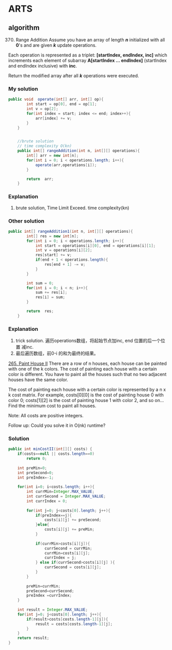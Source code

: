 ﻿


# ARTS
## algorithm
370. Range Addition
Assume you have an array of length  **_n_**  initialized with all  **0**'s and are given  **_k_**  update operations.

Each operation is represented as a triplet:  **[startIndex, endIndex, inc]**  which increments each element of subarray  **A[startIndex ... endIndex]**  (startIndex and endIndex inclusive) with  **inc**.

Return the modified array after all  **_k_**  operations were executed.


### My solution
```java
public void  operate(int[] arr, int[] op){
        int start = op[0], end = op[1];
        int v = op[2];
        for(int index = start; index <= end; index++){
            arr[index] += v;
        }
    }


    //brute solution
    // time complexity O(kn)
    public int[] rangeAddition(int n, int[][] operations){
        int[] arr = new int[n];
        for(int i = 0; i < operations.length; i++){
            operate(arr,operations[i]);
        }

        return  arr;
    }

```

### Explanation
1. brute solution, Time Limit Exceed. time complexity(kn)

### Other solution
```java
public int[] rangeAddition1(int n, int[][] operations){
        int[] res = new int[n];
        for(int i = 0; i < operations.length; i++){
            int start = operations[i][0], end = operations[i][1];
            int v = operations[i][2];
            res[start] += v;
            if(end + 1 < operations.length){
                res[end + 1] -= v;
            }
        }

        int sum = 0;
        for(int i = 0; i < n; i++){
            sum += res[i];
            res[i] = sum;
        }

        return  res;
    }

```
### Explanation
1. trick solution. 遍历operations数组，将起始节点加inc, end 位置的后一个位置 减inc.
2. 最后遍历数组，前0-i 的和为最终的结果。


[265. Paint House II]()
There are a row of n houses, each house can be painted with one of the k colors. The cost of painting each house with a certain color is different. You have to paint all the houses such that no two adjacent houses have the same color.

The cost of painting each house with a certain color is represented by a n x k cost matrix. For example, costs[0][0] is the cost of painting house 0 with color 0; costs[1][2] is the cost of painting house 1 with color 2, and so on... Find the minimum cost to paint all houses.

Note:
All costs are positive integers.

Follow up:
Could you solve it in O(nk) runtime?

### Solution
```java
public int minCostII(int[][] costs) {
    if(costs==null || costs.length==0)
        return 0;
 
    int preMin=0;
    int preSecond=0;
    int preIndex=-1; 
 
    for(int i=0; i<costs.length; i++){
        int currMin=Integer.MAX_VALUE;
        int currSecond = Integer.MAX_VALUE;
        int currIndex = 0;
 
        for(int j=0; j<costs[0].length; j++){
            if(preIndex==j){
                costs[i][j] += preSecond;
            }else{
                costs[i][j] += preMin;
            }
 
            if(currMin>costs[i][j]){
                currSecond = currMin;
                currMin=costs[i][j];
                currIndex = j;
            } else if(currSecond>costs[i][j] ){
                currSecond = costs[i][j];
            }
        }
 
        preMin=currMin;
        preSecond=currSecond;
        preIndex =currIndex;
    }
 
    int result = Integer.MAX_VALUE;
    for(int j=0; j<costs[0].length; j++){
        if(result>costs[costs.length-1][j]){
            result = costs[costs.length-1][j];
        }
    }
    return result;
}
```
